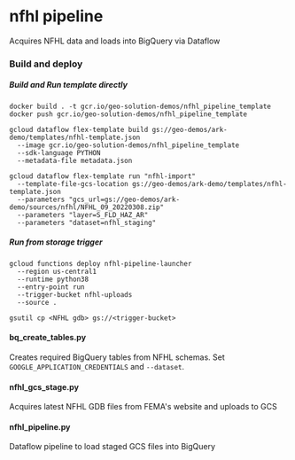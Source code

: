 # nfhl pipeline

Acquires NFHL data and loads into BigQuery via Dataflow

### Build and deploy

##### Build and Run template directly

```
docker build . -t gcr.io/geo-solution-demos/nfhl_pipeline_template
docker push gcr.io/geo-solution-demos/nfhl_pipeline_template

gcloud dataflow flex-template build gs://geo-demos/ark-demo/templates/nfhl-template.json
  --image gcr.io/geo-solution-demos/nfhl_pipeline_template
  --sdk-language PYTHON
  --metadata-file metadata.json

gcloud dataflow flex-template run "nfhl-import"
  --template-file-gcs-location gs://geo-demos/ark-demo/templates/nfhl-template.json
  --parameters "gcs_url=gs://geo-demos/ark-demo/sources/nfhl/NFHL_09_20220308.zip"
  --parameters "layer=S_FLD_HAZ_AR"
  --parameters "dataset=nfhl_staging"
```

##### Run from storage trigger

```
gcloud functions deploy nfhl-pipeline-launcher
  --region us-central1
  --runtime python38
  --entry-point run
  --trigger-bucket nfhl-uploads
  --source .
```

```
gsutil cp <NFHL gdb> gs://<trigger-bucket>
```



#### bq_create_tables.py

Creates required BigQuery tables from NFHL schemas. Set `GOOGLE_APPLICATION_CREDENTIALS` and `--dataset`.

#### nfhl_gcs_stage.py

Acquires latest NFHL GDB files from FEMA's website and uploads to GCS

#### nfhl_pipeline.py

Dataflow pipeline to load staged GCS files into BigQuery

